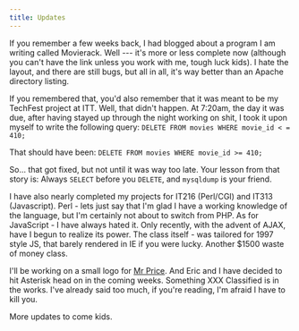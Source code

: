 ```yaml
---
title: Updates
---
```


If you remember a few weeks back, I had blogged about a program I am writing
called Movierack. Well --- it's more or less complete now (although you can't
have the link unless you work with me, tough luck kids). I hate the layout,
and there are still bugs, but all in all, it's way better than an Apache
directory listing.

If you remembered that, you'd also remember that it was meant to be my
TechFest project at ITT. Well, that didn't happen. At 7:20am, the day it was
due, after having stayed up through the night working on shit, I took it upon
myself to write the following query: `DELETE FROM movies WHERE movie_id < =
410;`

That should have been: `DELETE FROM movies WHERE movie_id >= 410;`

So... that got fixed, but not until it was way too late. Your lesson from that
story is: Always `SELECT` before you `DELETE`, and `mysqldump` is your friend.

I have also nearly completed my projects for IT216 (Perl/CGI) and IT313
(Javascript). Perl - lets just say that I'm glad I have a working knowledge of
the language, but I'm certainly not about to switch from PHP. As for
JavaScript - I have always hated it. Only recently, with the advent of AJAX,
have I begun to realize its power. The class itself - was tailored for 1997
style JS, that barely rendered in IE if you were lucky. Another $1500 waste
of money class.

I'll be working on a small logo for [Mr Price](http://dacrib.net). And Eric
and I have decided to hit Asterisk head on in the coming weeks. Something XXX
Classified is in the works. I've already said too much, if you're reading, I'm
afraid I have to kill you.

More updates to come kids.
